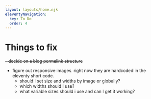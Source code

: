 ```yaml
---
layout: layouts/home.njk
eleventyNavigation:
  key: To Do
  order: 4
---
```

<h1>Things to fix</h1>

~~- decide on a blog permalink structure~~
- figure out responsive images.  right now they are hardcoded in the eleventy short code.  
    - should I set size and widths by image or globally?
    - which widths should I use?
    - what variable sizes should i use and can I get it working?
    